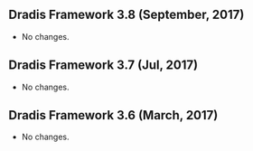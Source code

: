 ## Dradis Framework 3.8 (September, 2017) ##

*   No changes.

## Dradis Framework 3.7 (Jul, 2017) ##

*   No changes.

## Dradis Framework 3.6 (March, 2017) ##

*   No changes.
